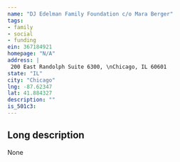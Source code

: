 ```yaml
---
name: "DJ Edelman Family Foundation c/o Mara Berger"
tags:
- family
- social
- funding
ein: 367184921
homepage: "N/A"
address: |
 200 East Randolph Suite 6300, \nChicago, IL 60601
state: "IL"
city: "Chicago"
lng: -87.62347
lat: 41.884327
description: ""
is_501c3: 
---
```


## Long description

None
